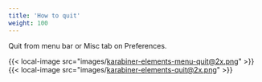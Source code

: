 ```yaml
---
title: 'How to quit'
weight: 100
---
```


Quit from menu bar or Misc tab on Preferences.

{{< local-image src="images/karabiner-elements-menu-quit@2x.png" >}}
{{< local-image src="images/karabiner-elements-quit@2x.png" >}}
